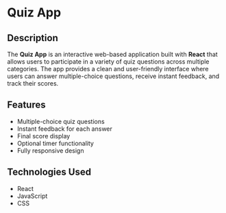 # Quiz App

## Description

The **Quiz App** is an interactive web-based application built with **React** that allows users to participate in a variety of quiz questions across multiple categories. The app provides a clean and user-friendly interface where users can answer multiple-choice questions, receive instant feedback, and track their scores.

## Features

- Multiple-choice quiz questions
- Instant feedback for each answer
- Final score display
- Optional timer functionality
- Fully responsive design

## Technologies Used

- React
- JavaScript
- CSS

